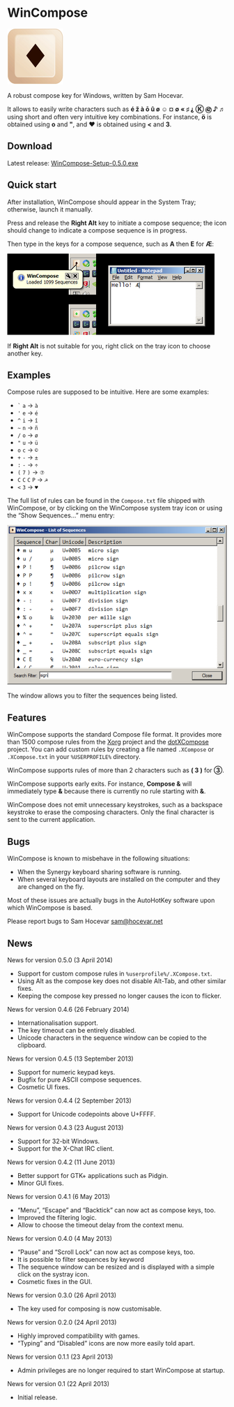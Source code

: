 ﻿WinCompose
==========

![Icon](/web/icon.png)

A robust compose key for Windows, written by Sam Hocevar.

It allows to easily write characters such as **é ž à ō û ø ☺ ¤
∅ « ♯ ⸘ Ⓚ ㊷ ♪ ♬** using short and often very intuitive key
combinations. For instance, **ö** is obtained using **o** and **"**, and
**♥** is obtained using **<** and **3**.

Download
--------

Latest release: [WinCompose-Setup-0.5.0.exe](/bin/WinCompose-Setup-0.5.0.exe)

Quick start
-----------

After installation, WinCompose should appear in the System Tray;
otherwise, launch it manually.

Press and release the **Right Alt** key to initiate a compose sequence; the
icon should change to indicate a compose sequence is in progress.

Then type in the keys for a compose sequence, such as **A** then **E** for **Æ**:

![Quick Launch](/web/shot1.png)

If **Right Alt** is not suitable for you, right click on the tray icon to
choose another key.

Examples
--------

Compose rules are supposed to be intuitive. Here are some examples:

 - `` ` `` `a` → `à`
 - `'` `e` → `é`
 - `^` `i` → `î`
 - `~` `n` → `ñ`
 - `/` `o` → `ø`
 - `"` `u` → `ü`
 - `o` `c` → `©`
 - `+` `-` → `±`
 - `:` `-` → `÷`
 - `(` `7` `)` → `⑦`
 - `C` `C` `C` `P` → `☭`
 - `<` `3` → `♥`

The full list of rules can be found in the `Compose.txt` file shipped with
WinCompose, or by clicking on the WinCompose system tray icon or using the
“Show Sequences…” menu entry:

![Sequence List](/web/shot2.png)

The window allows you to filter the sequences being listed.

Features
--------

WinCompose supports the standard Compose file format. It provides more than
1500 compose rules from the [Xorg](http://www.x.org/wiki/) project and the
[dotXCompose](https://github.com/kragen/xcompose) project. You can add custom
rules by creating a file named `.XCompose` or `.XCompose.txt` in your
`%USERPROFILE%` directory.

WinCompose supports rules of more than 2 characters such as **( 3 )**
for **③**.

WinCompose supports early exits. For instance, **Compose &** will
immediately type **&** because there is currently no rule starting with **&**.

WinCompose does not emit unnecessary keystrokes, such as a backspace keystroke
to erase the composing characters. Only the final character is sent to the
current application.

Bugs
----

WinCompose is known to misbehave in the following situations:
 - When the Synergy keyboard sharing software is running.
 - When several keyboard layouts are installed on the computer and they are
   changed on the fly.

Most of these issues are actually bugs in the AutoHotKey software upon which
WinCompose is based.

Please report bugs to Sam Hocevar <sam@hocevar.net>

News
----

News for version 0.5.0 (3 April 2014)
 - Support for custom compose rules in `%userprofile%/.XCompose.txt`.
 - Using Alt as the compose key does not disable Alt-Tab, and other
   similar fixes.
 - Keeping the compose key pressed no longer causes the icon to flicker.

News for version 0.4.6 (26 February 2014)
 - Internationalisation support.
 - The key timeout can be entirely disabled.
 - Unicode characters in the sequence window can be copied to the clipboard.

News for version 0.4.5 (13 September 2013)
 - Support for numeric keypad keys.
 - Bugfix for pure ASCII compose sequences.
 - Cosmetic UI fixes.

News for version 0.4.4 (2 September 2013)
 - Support for Unicode codepoints above U+FFFF.

News for version 0.4.3 (23 August 2013)
 - Support for 32-bit Windows.
 - Support for the X-Chat IRC client.

News for version 0.4.2 (11 June 2013)
 - Better support for GTK+ applications such as Pidgin.
 - Minor GUI fixes.

News for version 0.4.1 (6 May 2013)
 - “Menu”, “Escape” and “Backtick” can now act as compose
   keys, too.
 - Improved the filtering logic.
 - Allow to choose the timeout delay from the context menu.

News for version 0.4.0 (4 May 2013)
 - “Pause” and “Scroll Lock” can now act as compose keys, too.
 - It is possible to filter sequences by keyword
 - The sequence window can be resized and is displayed with a simple
   click on the systray icon.
 - Cosmetic fixes in the GUI.

News for version 0.3.0 (26 April 2013)
 - The key used for composing is now customisable.

News for version 0.2.0 (24 April 2013)
 - Highly improved compatibility with games.
 - “Typing” and “Disabled” icons are now more easily told apart.

News for version 0.1.1 (23 April 2013)
 - Admin privileges are no longer required to start WinCompose at startup.

News for version 0.1 (22 April 2013)
 - Initial release.


